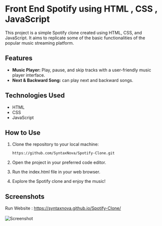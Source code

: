 # Front End Spotify using  HTML , CSS , JavaScript

This project is a simple Spotify clone created using HTML, CSS, and JavaScript. It aims to replicate some of the basic functionalities of the popular music streaming platform.

## Features

- **Music Player:** Play, pause, and skip tracks with a user-friendly music player interface.
- **Next & Backward Song:** can play next and backward songs. 

## Technologies Used

- HTML
- CSS
- JavaScript

## How to Use

1. Clone the repository to your local machine:

   ```bash
   https://github.com/SyntaxNova/Spotify-Clone.git

   
1. Open the project in your preferred code editor.

2. Run the index.html file in your web browser.

3. Explore the Spotify clone and enjoy the music!

## Screenshots
Run Website : https://syntaxnova.github.io/Spotify-Clone/
<br>
<br>
<img src="https://github.com/SyntaxNova/Spotify-Clone/blob/master/images/Spotify%20working.png" alt = "Screenshot">
